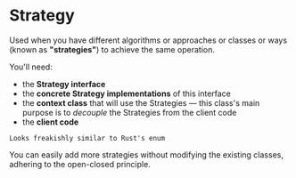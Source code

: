 # Strategy

Used when you have different algorithms or approaches or classes or ways (known as **"strategies"**) to achieve the same operation. 

You'll need:
* the **Strategy interface**
* the **concrete Strategy implementations** of this interface
* the **context class** that will use the Strategies — this class's main purpose is to _decouple_ the Strategies from the client code
* the **client code**

~~~admonish warning title="Like Rust enum"
Looks freakishly similar to Rust's enum
~~~

You can easily add more strategies without modifying the existing classes, adhering to the open-closed principle.
